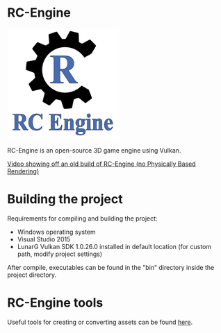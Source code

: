 # RC-Engine

<img src="./images/rc-engine_logo_github.png" alt="RC-Engine Logo" height="256px">

RC-Engine is an open-source 3D game engine using Vulkan.

[Video showing off an old build of RC-Engine (no Physically Based Rendering)](https://www.youtube.com/watch?v=u8YhH-_oORs)

# Building the project
Requirements for compiling and building the project:
- Windows operating system
- Visual Studio 2015
- LunarG Vulkan SDK 1.0.26.0 installed in default location (for custom path, modify project settings)

After compile, executables can be found in the "bin" directory inside the project directory.

# RC-Engine tools
Useful tools for creating or converting assets can be found [here](https://github.com/Ruscris2/RC-Engine-Tools).
